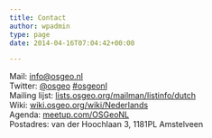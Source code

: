 ```yaml
---
title: Contact
author: wpadmin
type: page
date: 2014-04-16T07:04:42+00:00

---
```

Mail: [info@osgeo.nl][1]  
Twitter: [@osgeo][2] [#osgeonl][3]  
Mailing lijst: [lists.osgeo.org/mailman/listinfo/dutch][4]  
Wiki: [wiki.osgeo.org/wiki/Nederlands][5]  
Agenda: [meetup.com/OSGeoNL][6]  
Postadres: van der Hoochlaan 3, 1181PL Amstelveen

[1]: mailto:info@osgeo.nl "info@osgeo.nl"
[2]: https://twitter.com/osgeonl "@osgeo"
[3]: https://twitter.com/search?q=%23osgeonl "#osgeonl"
[4]: http://lists.osgeo.org/mailman/listinfo/dutch
[5]: http://wiki.osgeo.org/wiki/Nederlands "wiki.osgeo.org/wiki/Nederlands"
[6]: http://meetup.com/OSGeoNL "meetup.com/OSGeoNL"
